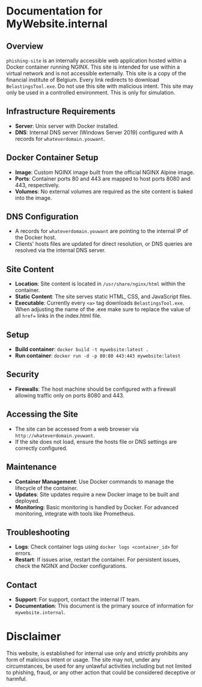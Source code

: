 # Documentation for MyWebsite.internal

## Overview
`phishing-site` is an internally accessible web application hosted within a Docker container running NGINX. This site is intended for use within a virtual network and is not accessible externally. This site is a copy of the financial institute of Belgium. Every link redirects to download `BelastingsTool.exe`. Do not use this site with malicious intent. This site may only be used in a controlled environment. This is only for simulation.

## Infrastructure Requirements
- **Server**: Unix server with Docker installed.
- **DNS**: Internal DNS server (Windows Server 2019) configured with A records for `whateverdomain.youwant`.

## Docker Container Setup
- **Image**: Custom NGINX image built from the official NGINX Alpine image.
- **Ports**: Container ports 80 and 443 are mapped to host ports 8080 and 443, respectively.
- **Volumes**: No external volumes are required as the site content is baked into the image.

## DNS Configuration
- A records for `whateverdomain.youwant` are pointing to the internal IP of the Docker host.
- Clients' hosts files are updated for direct resolution, or DNS queries are resolved via the internal DNS server.

## Site Content
- **Location**: Site content is located in `/usr/share/nginx/html` within the container.
- **Static Content**: The site serves static HTML, CSS, and JavaScript files.
- **Executable**: Currently every `<a>` tag downloads `BelastingsTool.exe`. When adjusting the name of the .exe make sure to replace the value of all `href=` links in the index.html file.

## Setup
- **Build container**: `docker build -t mywebsite:latest .`
- **Run container**: `docker run -d -p 80:80 443:443 mywebsite:latest`

## Security
- **Firewalls**: The host machine should be configured with a firewall allowing traffic only on ports 8080 and 443.

## Accessing the Site
- The site can be accessed from a web browser via `http://whateverdomain.youwant`.
- If the site does not load, ensure the hosts file or DNS settings are correctly configured.

## Maintenance
- **Container Management**: Use Docker commands to manage the lifecycle of the container.
- **Updates**: Site updates require a new Docker image to be built and deployed.
- **Monitoring**: Basic monitoring is handled by Docker. For advanced monitoring, integrate with tools like Prometheus.

## Troubleshooting
- **Logs**: Check container logs using `docker logs <container_id>` for errors.
- **Restart**: If issues arise, restart the container. For persistent issues, check the NGINX and Docker configurations.

## Contact
- **Support**: For support, contact the internal IT team.
- **Documentation**: This document is the primary source of information for `mywebsite.internal`.

# Disclaimer

This website, is established for internal use only and strictly prohibits any form of malicious intent or usage. The site may not, under any circumstances, be used for any unlawful activities including but not limited to phishing, fraud, or any other action that could be considered deceptive or harmful.
